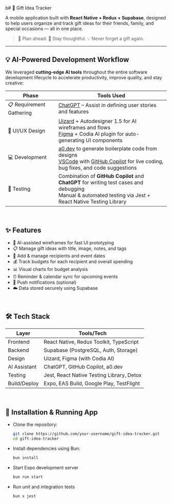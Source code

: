 b# 🎁 Gift Idea Tracker

A mobile application built with **React Native + Redux + Supabase**, designed to help users organize and track gift ideas for their friends, family, and special occasions — all in one place.

> 📆 Plan ahead. 🎁 Stay thoughtful. 💡 Never forget a gift again.

---

## 💡 AI-Powered Development Workflow

We leveraged **cutting-edge AI tools** throughout the entire software development lifecycle to accelerate productivity, improve quality, and stay creative:

| Phase                    | Tools Used                                                                                                                                                                                                                |
| ------------------------ | ------------------------------------------------------------------------------------------------------------------------------------------------------------------------------------------------------------------------- |
| 📋 Requirement Gathering | [ChatGPT](https://chat.openai.com) – Assist in defining user stories and features                                                                                                                                         |
| 🎨 UI/UX Design          | [Uizard](https://uizard.io) + Autodesigner 1.5 for AI wireframes and flows<br>[Figma](https://figma.com) + Codia AI plugin for auto-generating UI components                                                              |
| 💻 Development           | [a0.dev](https://a0.dev) to generate boilerplate code from designs<br>[VSCode](https://code.visualstudio.com) with [GitHub Copilot](https://github.com/features/copilot) for live coding, bug fixes, and code suggestions |
| 🧪 Testing               | Combination of **GitHub Copilot** and **ChatGPT** for writing test cases and debugging<br>Manual & automated testing via Jest + React Native Testing Library                                                              |

<br/>

## ✨ Features

- 🧠 AI-assisted wireframes for fast UI prototyping
- 📋 Manage gift ideas with title, image, notes, and tags
- 👥 Add & manage recipients and event dates
- 💰 Track budgets for each recipient and overall spending
- 📊 Visual charts for budget analysis
- ⏰ Reminder & calendar sync for upcoming events
- 🔔 Push notifications (optional)
- ☁️ Data stored securely using Supabase

<br/>

## 🛠️ Tech Stack

| Layer        | Tools/Tech                                |
| ------------ | ----------------------------------------- |
| Frontend     | React Native, Redux Toolkit, TypeScript   |
| Backend      | Supabase (PostgreSQL, Auth, Storage)      |
| Design       | Uizard, Figma (with Codia AI)             |
| AI Assistant | ChatGPT, GitHub Copilot, a0.dev           |
| Testing      | Jest, React Native Testing Library, Detox |
| Build/Deploy | Expo, EAS Build, Google Play, TestFlight  |

<br/>

## 🧩 Installation & Running App

- Clone the repository:
  ```bash
  git clone https://github.com/your-username/gift-idea-tracker.git
  cd gift-idea-tracker
  ```

- Install dependencies using Bun:
  ```bash
  bun install
  ```

- Start Expo development server
  ```bash
  bun run start
  ```

- Run unit and integration tests
  ```bash
  bun x jest
  ```

